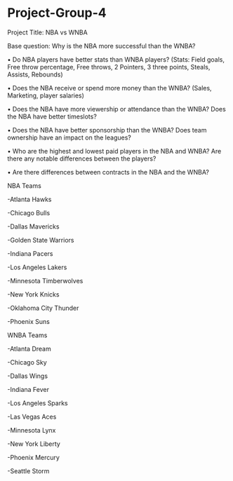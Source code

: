 # Project-Group-4
Project Title: NBA vs WNBA

Base question: Why is the NBA more successful than the WNBA?

•           Do NBA players have better stats than WNBA players? (Stats: Field goals, Free throw percentage, Free throws, 2 Pointers, 3 three points, Steals, Assists, Rebounds)

•           Does the NBA receive or spend more money than the WNBA? (Sales, Marketing, player salaries)

•           Does the NBA have more viewership or attendance than the WNBA? Does the NBA have better timeslots?

•           Does the NBA have better sponsorship than the WNBA? Does team ownership have an impact on the leagues?

•           Who are the highest and lowest paid players in the NBA and WNBA? Are there any notable differences between the players?

•           Are there differences between contracts in the NBA and the WNBA?

NBA Teams

-Atlanta Hawks

-Chicago Bulls

-Dallas Mavericks

-Golden State Warriors

-Indiana Pacers

-Los Angeles Lakers

-Minnesota Timberwolves

-New York Knicks

-Oklahoma City Thunder

-Phoenix Suns



WNBA Teams

-Atlanta Dream

-Chicago Sky

-Dallas Wings

-Indiana Fever

-Los Angeles Sparks

-Las Vegas Aces

-Minnesota Lynx

-New York Liberty

-Phoenix Mercury

-Seattle Storm

